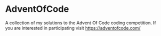 # AdventOfCode
A collection of my solutions to the Advent Of Code coding competition. If you are interested in participating visit https://adventofcode.com/
